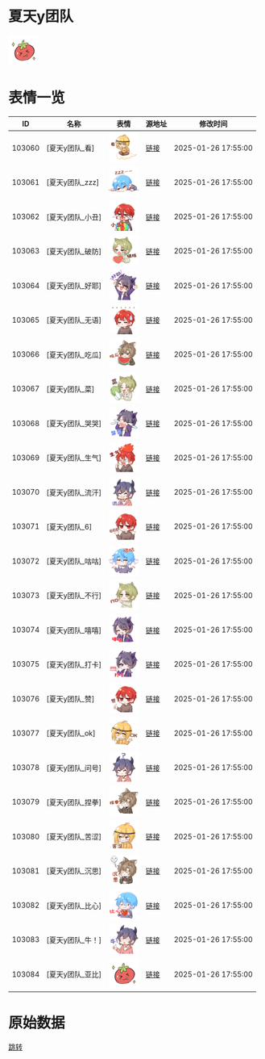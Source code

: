 # 夏天y团队

<img src="./cover.png" height="60" alt="cover" />

# 表情一览

|ID|名称|表情|源地址|修改时间|
|----|----|----|----|----|
|103060|[夏天y团队_看]|<img src="./pic/103060_%5B夏天y团队_看%5D.png" height="60" alt="看"/>|[链接](https://i0.hdslb.com/bfs/garb/a53aa830f0f7224ae0341241f5c9e6545cf67306.png)|2025-01-26 17:55:00|
|103061|[夏天y团队_zzz]|<img src="./pic/103061_%5B夏天y团队_zzz%5D.png" height="60" alt="zzz"/>|[链接](https://i0.hdslb.com/bfs/garb/f2a5d36b7ded95bef84372cbab2006dad33a90e7.png)|2025-01-26 17:55:00|
|103062|[夏天y团队_小丑]|<img src="./pic/103062_%5B夏天y团队_小丑%5D.png" height="60" alt="小丑"/>|[链接](https://i0.hdslb.com/bfs/garb/3e60f1e9651e295afbfa7f4bdd74fb18180f9a43.png)|2025-01-26 17:55:00|
|103063|[夏天y团队_破防]|<img src="./pic/103063_%5B夏天y团队_破防%5D.png" height="60" alt="破防"/>|[链接](https://i0.hdslb.com/bfs/garb/226fa92eacfc0e8dfe6dc6a96ef8469ae1d59892.png)|2025-01-26 17:55:00|
|103064|[夏天y团队_好耶]|<img src="./pic/103064_%5B夏天y团队_好耶%5D.png" height="60" alt="好耶"/>|[链接](https://i0.hdslb.com/bfs/garb/43d687a1541517390adfcf8aa0a2c8b15177908e.png)|2025-01-26 17:55:00|
|103065|[夏天y团队_无语]|<img src="./pic/103065_%5B夏天y团队_无语%5D.png" height="60" alt="无语"/>|[链接](https://i0.hdslb.com/bfs/garb/0e153f3a902c2c3f420b02c10c10544039743639.png)|2025-01-26 17:55:00|
|103066|[夏天y团队_吃瓜]|<img src="./pic/103066_%5B夏天y团队_吃瓜%5D.png" height="60" alt="吃瓜"/>|[链接](https://i0.hdslb.com/bfs/garb/7e963e97107a5f671e480d360fdd56baf649f5fe.png)|2025-01-26 17:55:00|
|103067|[夏天y团队_菜]|<img src="./pic/103067_%5B夏天y团队_菜%5D.png" height="60" alt="菜"/>|[链接](https://i0.hdslb.com/bfs/garb/dea4f149bdaf76afcb0ebc5db9b3e64adcb6da8c.png)|2025-01-26 17:55:00|
|103068|[夏天y团队_哭哭]|<img src="./pic/103068_%5B夏天y团队_哭哭%5D.png" height="60" alt="哭哭"/>|[链接](https://i0.hdslb.com/bfs/garb/be03a3ba1e364c24dc3926a619e0208c5d815180.png)|2025-01-26 17:55:00|
|103069|[夏天y团队_生气]|<img src="./pic/103069_%5B夏天y团队_生气%5D.png" height="60" alt="生气"/>|[链接](https://i0.hdslb.com/bfs/garb/a566871530bcf8205d4dd474f51cbd5f2b15d7b1.png)|2025-01-26 17:55:00|
|103070|[夏天y团队_流汗]|<img src="./pic/103070_%5B夏天y团队_流汗%5D.png" height="60" alt="流汗"/>|[链接](https://i0.hdslb.com/bfs/garb/69b00a3979c974c0f65243da970401fc10fff91b.png)|2025-01-26 17:55:00|
|103071|[夏天y团队_6]|<img src="./pic/103071_%5B夏天y团队_6%5D.png" height="60" alt="6"/>|[链接](https://i0.hdslb.com/bfs/garb/033d86e9b2f2e30e40b5564b9ed1c4e8c211face.png)|2025-01-26 17:55:00|
|103072|[夏天y团队_咕咕]|<img src="./pic/103072_%5B夏天y团队_咕咕%5D.png" height="60" alt="咕咕"/>|[链接](https://i0.hdslb.com/bfs/garb/f61ac074c26457e727246f33c642506090531219.png)|2025-01-26 17:55:00|
|103073|[夏天y团队_不行]|<img src="./pic/103073_%5B夏天y团队_不行%5D.png" height="60" alt="不行"/>|[链接](https://i0.hdslb.com/bfs/garb/8500beed905c2b5f88bfa92fcbbcf936c85f1a4a.png)|2025-01-26 17:55:00|
|103074|[夏天y团队_嘻嘻]|<img src="./pic/103074_%5B夏天y团队_嘻嘻%5D.png" height="60" alt="嘻嘻"/>|[链接](https://i0.hdslb.com/bfs/garb/9a66d209dcb82e279ae39428c2e0d4193c210c8b.png)|2025-01-26 17:55:00|
|103075|[夏天y团队_打卡]|<img src="./pic/103075_%5B夏天y团队_打卡%5D.png" height="60" alt="打卡"/>|[链接](https://i0.hdslb.com/bfs/garb/87b6a68bf8e8b652c232ee976f8ebdc847c621ad.png)|2025-01-26 17:55:00|
|103076|[夏天y团队_赞]|<img src="./pic/103076_%5B夏天y团队_赞%5D.png" height="60" alt="赞"/>|[链接](https://i0.hdslb.com/bfs/garb/d44519308875501e7edb0bec7a9a3b60c6b933e4.png)|2025-01-26 17:55:00|
|103077|[夏天y团队_ok]|<img src="./pic/103077_%5B夏天y团队_ok%5D.png" height="60" alt="ok"/>|[链接](https://i0.hdslb.com/bfs/garb/231e5997c75c6cb8ca170689c4e5b49093c1c6b2.png)|2025-01-26 17:55:00|
|103078|[夏天y团队_问号]|<img src="./pic/103078_%5B夏天y团队_问号%5D.png" height="60" alt="问号"/>|[链接](https://i0.hdslb.com/bfs/garb/13d3bb86ddd5af388a0fd9b43382b5a5accd5601.png)|2025-01-26 17:55:00|
|103079|[夏天y团队_捏拳]|<img src="./pic/103079_%5B夏天y团队_捏拳%5D.png" height="60" alt="捏拳"/>|[链接](https://i0.hdslb.com/bfs/garb/111afa7c15b3dc2569da368ae349fe861f342a61.png)|2025-01-26 17:55:00|
|103080|[夏天y团队_苦涩]|<img src="./pic/103080_%5B夏天y团队_苦涩%5D.png" height="60" alt="苦涩"/>|[链接](https://i0.hdslb.com/bfs/garb/60599e8692e3a18757ff1f17b366bd65c85ef2b0.png)|2025-01-26 17:55:00|
|103081|[夏天y团队_沉思]|<img src="./pic/103081_%5B夏天y团队_沉思%5D.png" height="60" alt="沉思"/>|[链接](https://i0.hdslb.com/bfs/garb/f13b55ac84feb64b7dc39e166a9e5190fd972b92.png)|2025-01-26 17:55:00|
|103082|[夏天y团队_比心]|<img src="./pic/103082_%5B夏天y团队_比心%5D.png" height="60" alt="比心"/>|[链接](https://i0.hdslb.com/bfs/garb/277c3ea7baa86a0877f4730d8d8c75018fbf9c72.png)|2025-01-26 17:55:00|
|103083|[夏天y团队_牛！]|<img src="./pic/103083_%5B夏天y团队_牛！%5D.png" height="60" alt="牛！"/>|[链接](https://i0.hdslb.com/bfs/garb/753791d2f348029207d49ff1e59e15927fc03ff7.png)|2025-01-26 17:55:00|
|103084|[夏天y团队_亚比]|<img src="./pic/103084_%5B夏天y团队_亚比%5D.png" height="60" alt="亚比"/>|[链接](https://i0.hdslb.com/bfs/garb/6d88d114506230f9837b6b27e0fe3ec4c5590d2f.png)|2025-01-26 17:55:00|

# 原始数据

[跳转](./raw.json)

